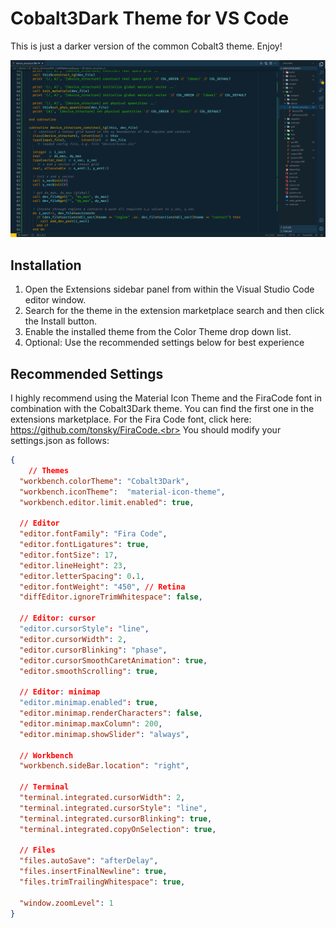 # Cobalt3Dark Theme for VS Code

This is just a darker version of the common Cobalt3 theme. Enjoy!

![](Cobalt3Dark_picture.png)

## Installation
1. Open the Extensions sidebar panel from within the Visual Studio Code editor window.
2. Search for the theme in the extension marketplace search and then click the Install button.
3. Enable the installed theme from the Color Theme drop down list.
4. Optional: Use the recommended settings below for best experience
## Recommended Settings
I highly recommend using the Material Icon Theme and the FiraCode font in combination with the Cobalt3Dark theme. You can find the first one in the extensions marketplace. For the Fira Code font, click here: https://github.com/tonsky/FiraCode.<br>
You should modify your settings.json as follows:
```json
{
    // Themes
  "workbench.colorTheme": "Cobalt3Dark",
  "workbench.iconTheme":  "material-icon-theme",
  "workbench.editor.limit.enabled": true,

  // Editor
  "editor.fontFamily": "Fira Code",
  "editor.fontLigatures": true,
  "editor.fontSize": 17,
  "editor.lineHeight": 23,
  "editor.letterSpacing": 0.1,
  "editor.fontWeight": "450", // Retina
  "diffEditor.ignoreTrimWhitespace": false,

  // Editor: cursor
  "editor.cursorStyle": "line",
  "editor.cursorWidth": 2,
  "editor.cursorBlinking": "phase",
  "editor.cursorSmoothCaretAnimation": true,
  "editor.smoothScrolling": true,

  // Editor: minimap
  "editor.minimap.enabled": true,
  "editor.minimap.renderCharacters": false,
  "editor.minimap.maxColumn": 200,
  "editor.minimap.showSlider": "always",

  // Workbench
  "workbench.sideBar.location": "right",

  // Terminal
  "terminal.integrated.cursorWidth": 2,
  "terminal.integrated.cursorStyle": "line",
  "terminal.integrated.cursorBlinking": true,
  "terminal.integrated.copyOnSelection": true,

  // Files
  "files.autoSave": "afterDelay",
  "files.insertFinalNewline": true,
  "files.trimTrailingWhitespace": true,

  "window.zoomLevel": 1
}
```


